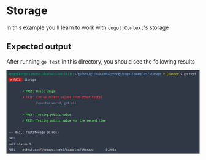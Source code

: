 # Storage

In this example you'll learn to work with ```cogol.Context```'s storage

## Expected output
After running ```go test``` in this directory, you should see the following results
    
![Couldn't load image for some reason...](./assets/storage.png)